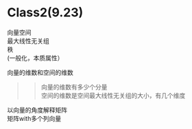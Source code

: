 Class2(9.23)
===
向量空间<br>
最大线性无关组<br>
秩<br>
(一般化，本质属性）

向量的维数和空间的维数
>>向量的维数有多少个分量<br>
>>空间的维数是空间最大线性无关组的大小，有几个维度

以向量的角度解释矩阵<br>
矩阵with多个列向量
